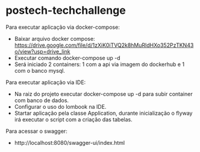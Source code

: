 # postech-techchallenge

Para executar aplicação via docker-compose:
- Baixar arquivo docker compose: https://drive.google.com/file/d/1zXiK0iTVQ2k8hMuRldHXo352PzTKN43o/view?usp=drive_link
- Executar comando docker-compose up -d
- Será iniciado 2 containers: 1 com a api via imagem do dockerhub e 1 com o banco mysql.

Para executar aplicação via IDE:
- Na raiz do projeto executar docker-compose up -d para subir container com banco de dados.
- Configurar o uso do lombook na IDE.
- Startar aplicação pela classe Application, durante inicialização o flyway irá executar o script com a criação das tabelas.

Para acessar o swagger:
- http://localhost:8080/swagger-ui/index.html
